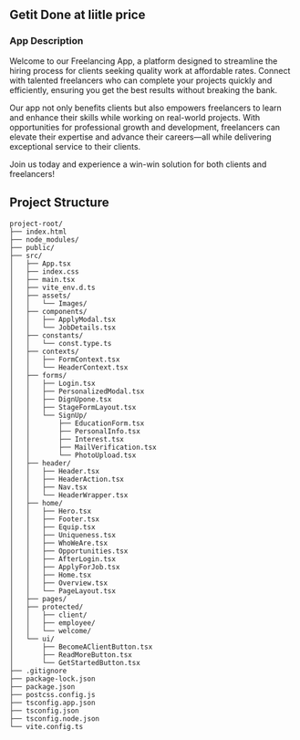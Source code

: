 ## Getit Done at liitle price
### App Description
Welcome to our Freelancing App, a platform designed to streamline the hiring process for clients seeking quality work at affordable rates. Connect with talented freelancers who can complete your projects quickly and efficiently, ensuring you get the best results without breaking the bank.

Our app not only benefits clients but also empowers freelancers to learn and enhance their skills while working on real-world projects. With opportunities for professional growth and development, freelancers can elevate their expertise and advance their careers—all while delivering exceptional service to their clients.

Join us today and experience a win-win solution for both clients and freelancers!

## Project Structure

```
project-root/
├── index.html
├── node_modules/
├── public/
├── src/
│   ├── App.tsx
│   ├── index.css
│   ├── main.tsx
│   ├── vite_env.d.ts
│   ├── assets/
│   │   └── Images/
│   ├── components/
│   │   ├── ApplyModal.tsx
│   │   └── JobDetails.tsx
│   ├── constants/
│   │   └── const.type.ts
│   ├── contexts/
│   │   ├── FormContext.tsx
│   │   └── HeaderContext.tsx
│   ├── forms/
│   │   ├── Login.tsx
│   │   ├── PersonalizedModal.tsx
│   │   ├── DignUpone.tsx
│   │   ├── StageFormLayout.tsx
│   │   └── SignUp/
│   │       ├── EducationForm.tsx
│   │       ├── PersonalInfo.tsx
│   │       ├── Interest.tsx
│   │       ├── MailVerification.tsx
│   │       └── PhotoUpload.tsx
│   ├── header/
│   │   ├── Header.tsx
│   │   ├── HeaderAction.tsx
│   │   ├── Nav.tsx
│   │   └── HeaderWrapper.tsx
│   ├── home/
│   │   ├── Hero.tsx
│   │   ├── Footer.tsx
│   │   ├── Equip.tsx
│   │   ├── Uniqueness.tsx
│   │   ├── WhoWeAre.tsx
│   │   ├── Opportunities.tsx
│   │   ├── AfterLogin.tsx
│   │   ├── ApplyForJob.tsx
│   │   ├── Home.tsx
│   │   ├── Overview.tsx
│   │   └── PageLayout.tsx
│   ├── pages/
│   ├── protected/
│   │   ├── client/
│   │   ├── employee/
│   │   └── welcome/
│   └── ui/
│       ├── BecomeAClientButton.tsx
│       ├── ReadMoreButton.tsx
│       └── GetStartedButton.tsx
├── .gitignore
├── package-lock.json
├── package.json
├── postcss.config.js
├── tsconfig.app.json
├── tsconfig.json
├── tsconfig.node.json
└── vite.config.ts
